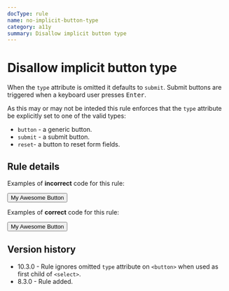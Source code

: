 ```yaml
---
docType: rule
name: no-implicit-button-type
category: a11y
summary: Disallow implicit button type
---
```


# Disallow implicit button type

When the `type` attribute is omitted it defaults to `submit`.
Submit buttons are triggered when a keyboard user presses <kbd>Enter</kbd>.

As this may or may not be inteded this rule enforces that the `type` attribute be explicitly set to one of the valid types:

- `button` - a generic button.
- `submit` - a submit button.
- `reset`- a button to reset form fields.

## Rule details

Examples of **incorrect** code for this rule:

<validate name="incorrect" rules="no-implicit-button-type">
	<button>My Awesome Button</button>
</validate>

Examples of **correct** code for this rule:

<validate name="correct" rules="no-implicit-button-type">
	<button type="button">My Awesome Button</button>
</validate>

## Version history

- 10.3.0 - Rule ignores omitted `type` attribute on `<button>` when used as first child of `<select>`.
- 8.3.0 - Rule added.
